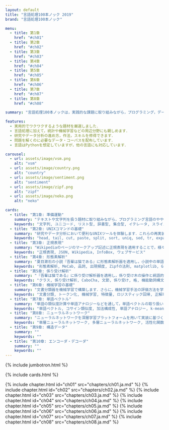 ```yaml
---
layout: default
title: "言語処理100本ノック 2019"
brand: "言語処理100本ノック"

menu:
  - title: 第1章
    href: "#ch01"
  - title: 第2章
    href: "#ch02"
  - title: 第3章
    href: "#ch03"
  - title: 第4章
    href: "#ch04"
  - title: 第5章
    href: "#ch05"
  - title: 第6章
    href: "#ch06"
  - title: 第7章
    href: "#ch07"
  - title: 第8章
    href: "#ch08"

summary: "言語処理100本ノックは，実践的な課題に取り組みながら，プログラミング，データ分析，研究のスキルを楽しく習得することを目指した問題集です．"

features:
  - 実用的でワクワクするような題材を厳選しました．
  - 言語処理に加えて，統計や機械学習などの周辺分野にも親しめます．
  - 研究やデータ分析の進め方，作法，スキルを修得できます．
  - 問題を解くのに必要なデータ・コーパスを配布しています．
  - 言語はPythonを想定していますが，他の言語にも対応しています．

carousel:
  - url: assets/image/vsm.png
    alt: "vsm"
  - url: assets/image/country.png
    alt: "country"
  - url: assets/image/sentiment.png
    alt: "sentiment"
  - url: assets/image/zipf.png
    alt: "zipf"
  - url: assets/image/neko.png
    alt: "neko"

cards:
  - title: "第1章: 準備運動"
    summary: "テキストや文字列を扱う題材に取り組みながら，プログラミング言語のやや高度なトピックを復習します．"
    keywords: "文字列, ユニコード, リスト型, 辞書型, 集合型, イテレータ, スライス, 乱数"
  - title: "第2章: UNIXコマンドの基礎"
    summary: "研究やデータ分析において便利なUNIXツールを体験します．これらの再実装を通じて，プログラミング能力を高めつつ，既存のツールのエコシステムを体感します．"
    keywords: "head, tail, cut, paste, split, sort, uniq, sed, tr, expand"
  - title: "第3章: 正規表現"
    summary: "Wikipediaのページのマークアップ記述に正規表現を適用することで，様々な情報・知識を取り出します．"
    keywords: "正規表現, JSON, Wikipedia, InfoBox, ウェブサービス"
  - title: "第4章: 形態素解析"
    summary: "夏目漱石の小説『吾輩は猫である』に形態素解析器を適用し，小説中の単語の統計を求めます．"
    keywords: "形態素解析, MeCab, 品詞, 出現頻度, Zipfの法則, matplotlib, Gnuplot"
  - title: "第5章: 係り受け解析"
    summary: "『吾輩は猫である』に係り受け解析器を適用し，係り受け木の操作と統語的な分析を体験します．"
    keywords: "クラス, 係り受け解析, CaboCha, 文節, 係り受け, 格, 機能動詞構文, 係り受けパス, Graphviz"
  - title: "第6章: 機械学習の基礎"
    summary: "文書分類器を機械学習で構築します．さらに，機械学習手法の評価方法を学びます．"
    keywords: "文書分類, トークン化, 機械学習, 特徴量, ロジスティック回帰, 正解率, 適合率, 再現率, F1スコア, 混同行列，交差検定, 正則化, scikit-learn"
  - title: "第7章: 単語ベクトル"
    summary: "単語の類似度計算や単語アナロジーなどを通して，単語ベクトルの取り扱いを修得します．さらに，クラスタリングやベクトルの可視化を体験します．"
    keywords: "単語ベクトル, コサイン類似度, 加法構成性, 単語アナロジー, k-meansクラスタリング, 階層型クラスタリング, t-SNE"
  - title: "第8章: ニューラルネットワーク"
    summary: "ニューラルネットワークを深層学習プラットフォームを用いて実装に基づくの実装を習得します．"
    keywords: "単層ニューラルネットワーク, 多層ニューラルネットワーク, 活性化関数, ソフトマックス関数, 損失関数, 確率的勾配降下法, ミニバッチ学習, GPU, チェックポイント"
  - title: "第9章: 構造データ"
    summary: ""
    keywords: ""
  - title: "第10章: エンコーダ・デコーダ"
    summary: ""
    keywords: ""
---
```


{% include jumbotron.html %}

{% include cards.html %}

{% include chapter.html id="ch01" src="chapters/ch01.ja.md" %}
{% include chapter.html id="ch02" src="chapters/ch02.ja.md" %}
{% include chapter.html id="ch03" src="chapters/ch03.ja.md" %}
{% include chapter.html id="ch04" src="chapters/ch04.ja.md" %}
{% include chapter.html id="ch05" src="chapters/ch05.ja.md" %}
{% include chapter.html id="ch06" src="chapters/ch06.ja.md" %}
{% include chapter.html id="ch07" src="chapters/ch07.ja.md" %}
{% include chapter.html id="ch08" src="chapters/ch08.ja.md" %}
